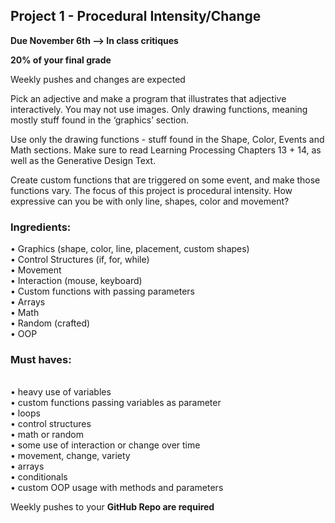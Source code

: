 ## Project 1 - Procedural Intensity/Change

**Due November 6th --> In class critiques**

**20% of your final grade**

Weekly pushes and changes are expected

Pick an adjective and make a program that illustrates that adjective interactively. You may not use images.  Only drawing functions, meaning mostly stuff found in the ‘graphics’ section.

Use only the drawing functions - stuff found in the Shape, Color, Events and Math sections. Make sure to read Learning Processing Chapters 13 + 14, as well as the Generative Design Text.

Create custom functions that are triggered on some event, and make those functions vary. The focus of this project is procedural intensity. How expressive can you be with only line, shapes, color and movement?

### Ingredients: <br>

• Graphics (shape, color, line, placement, custom shapes) <br>
• Control Structures (if, for, while) <br>
• Movement <br>
• Interaction (mouse, keyboard)<br>
• Custom functions with passing parameters<br>
• Arrays<br>
• Math <br>
• Random (crafted)<br>
• OOP <br>

### Must haves: 
<br>
	• heavy use of variables<br>
	• custom functions passing variables as parameter <br>
	• loops <br>
	• control structures <br>
	• math or random <br>
	• some use of interaction or change over time <br>
	• movement, change, variety <br>
	• arrays <br>
	• conditionals <br>
	• custom OOP usage with methods and parameters <br>

	

Weekly pushes to your **GitHub Repo are required**